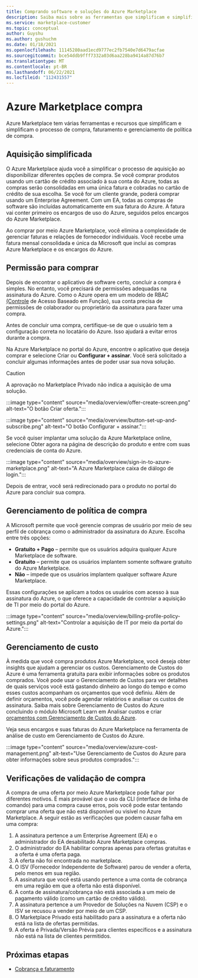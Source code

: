 ```yaml
---
title: Comprando software e soluções do Azure Marketplace
description: Saiba mais sobre as ferramentas que simplificam e simplificam as compras e o gerenciamento de software Azure Marketplace.
ms.service: marketplace-customer
ms.topic: conceptual
author: Guyshu
ms.author: gushuchm
ms.date: 01/18/2021
ms.openlocfilehash: 11145280aad1ecd9777ec2fb7540e7d6479acfae
ms.sourcegitcommit: bce54ddb9fff7332a03d6aa228ba9414a87d76b7
ms.translationtype: MT
ms.contentlocale: pt-BR
ms.lasthandoff: 06/22/2021
ms.locfileid: "112431557"
---
```

# <a name="azure-marketplace-purchasing"></a>Azure Marketplace compra

Azure Marketplace tem várias ferramentas e recursos que simplificam e simplificam o processo de compra, faturamento e gerenciamento de política de compra.

## <a name="simplified-procurement"></a>Aquisição simplificada

O Azure Marketplace ajuda você a simplificar o processo de aquisição ao disponibilizar diferentes opções de compra. Se você comprar produtos usando um cartão de crédito associado à sua conta do Azure, todas as compras serão consolidadas em uma única fatura e cobradas no cartão de crédito de sua escolha. Se você for um cliente grande, poderá comprar usando um Enterprise Agreement. Com um EA, todas as compras de software são incluídas automaticamente em sua fatura do Azure. A fatura vai conter primeiro os encargos de uso do Azure, seguidos pelos encargos do Azure Marketplace.

Ao comprar por meio Azure Marketplace, você elimina a complexidade de gerenciar faturas e relações de fornecedor individuais. Você recebe uma fatura mensal consolidada e única da Microsoft que inclui as compras Azure Marketplace e os encargos do Azure.

## <a name="permission-to-purchase"></a>Permissão para comprar

Depois de encontrar o aplicativo de software certo, concluir a compra é simples. No entanto, você precisará de permissões adequadas na assinatura do Azure. Como o Azure opera em um modelo de RBAC  [(Controle](/azure/role-based-access-control/overview) de Acesso Baseado em Função), sua conta precisa de permissões de colaborador ou proprietário da assinatura para fazer uma compra. 

Antes de concluir uma compra, certifique-se de que o usuário tem a configuração correta no locatário do Azure. Isso ajudará a evitar erros durante a compra.

Na Azure Marketplace no portal do Azure, encontre o aplicativo que deseja comprar e  selecione Criar ou **Configurar + assinar**. Você será solicitado a concluir algumas informações antes de poder usar sua nova solução.

> [!CAUTION]
> A aprovação no Marketplace Privado não indica a aquisição de uma solução.

:::image type="content" source="media/overview/offer-create-screen.png" alt-text="O botão Criar oferta.":::

:::image type="content" source="media/overview/button-set-up-and-subscribe.png" alt-text="O botão Configurar + assinar.":::

Se você quiser implantar uma solução da Azure Marketplace online, selecione Obter agora na página de descrição do produto e entre com suas credenciais de conta do Azure. 

:::image type="content" source="media/overview/sign-in-to-azure-marketplace.png" alt-text="A Azure Marketplace caixa de diálogo de login.":::

Depois de entrar, você será redirecionado para o produto no portal do Azure para concluir sua compra.

## <a name="purchase-policy-management"></a>Gerenciamento de política de compra

A Microsoft permite que você gerencie compras de usuário por meio de seu perfil de cobrança como o administrador da assinatura do Azure. Escolha entre três opções:

- **Gratuito + Pago** – permite que os usuários adquira qualquer Azure Marketplace de software.
- **Gratuito** – permite que os usuários implantem somente software gratuito do Azure Marketplace.
- **Não** – impede que os usuários implantem qualquer software Azure Marketplace.

Essas configurações se aplicam a todos os usuários com acesso à sua assinatura do Azure, o que oferece a capacidade de controlar a aquisição de TI por meio do portal do Azure.

:::image type="content" source="media/overview/billing-profile-policy-settings.png" alt-text="Controlar a aquisição de IT por meio da portal do Azure.":::

## <a name="cost-management"></a>Gerenciamento de custo

À medida que você compra produtos Azure Marketplace, você deseja obter insights que ajudam a gerenciar os custos. Gerenciamento de Custos do Azure é uma ferramenta gratuita para exibir informações sobre os produtos comprados. Você pode usar o Gerenciamento de Custos para ver detalhes de quais serviços você está gastando dinheiro ao longo do tempo e como esses custos acompanham os orçamentos que você definiu. Além de definir orçamentos, você pode agendar relatórios e analisar os custos de assinatura. Saiba mais sobre Gerenciamento de Custos do Azure concluindo o módulo Microsoft Learn em Analisar custos e criar [orçamentos com Gerenciamento de Custos do Azure](/learn/modules/analyze-costs-create-budgets-azure-cost-management/).

Veja seus encargos e suas faturas do Azure Marketplace na ferramenta de análise de custo em Gerenciamento de Custos do Azure.

:::image type="content" source="media/overview/azure-cost-management.png" alt-text="Use Gerenciamento de Custos do Azure para obter informações sobre seus produtos comprados.":::

## <a name="purchase-validation-checks"></a>Verificações de validação de compra

A compra de uma oferta por meio Azure Marketplace pode falhar por diferentes motivos. É mais provável que o uso da CLI (interface de linha de comando) para uma compra cause erros, pois você pode estar tentando comprar uma oferta que não está disponível ou visível no Azure Marketplace. A seguir estão as verificações que podem causar falha em uma compra:

1. A assinatura pertence a um Enterprise Agreement (EA) e o administrador do EA desabilitado Azure Marketplace compras.
1. O administrador do EA habilitar compras apenas para ofertas gratuitas e a oferta é uma oferta paga.
1. A oferta não foi encontrada no marketplace.
1. O ISV (Fornecedor Independente de Software) parou de vender a oferta, pelo menos em sua região.
1. A assinatura que você está usando pertence a uma conta de cobrança em uma região em que a oferta não está disponível.
1. A conta de assinatura/cobrança não está associada a um meio de pagamento válido (como um cartão de crédito válido).
1. A assinatura pertence a um Provedor de Soluções na Nuvem (CSP) e o ISV se recusou a vender por meio de um CSP.
1. O Marketplace Privado está habilitado para a assinatura e a oferta não está na lista de ofertas permitidas.
1. A oferta é Privada/Versão Prévia para clientes específicos e a assinatura não está na lista de clientes permitidos.

## <a name="next-steps"></a>Próximas etapas

- [Cobrança e faturamento](billing-invoicing.md)